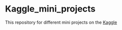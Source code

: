 # Kaggle_mini_projects
This repository for different mini projects on the [Kaggle](https://www.kaggle.com/)
